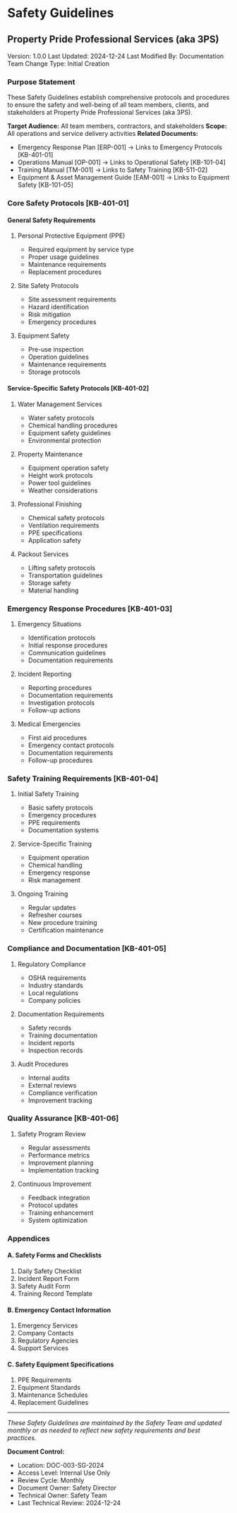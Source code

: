 # Safety Guidelines
## Property Pride Professional Services (aka 3PS)
Version: 1.0.0
Last Updated: 2024-12-24
Last Modified By: Documentation Team
Change Type: Initial Creation

### Purpose Statement
These Safety Guidelines establish comprehensive protocols and procedures to ensure the safety and well-being of all team members, clients, and stakeholders at Property Pride Professional Services (aka 3PS).

**Target Audience:** All team members, contractors, and stakeholders
**Scope:** All operations and service delivery activities
**Related Documents:** 
- Emergency Response Plan [ERP-001] → Links to Emergency Protocols [KB-401-01]
- Operations Manual [OP-001] → Links to Operational Safety [KB-101-04]
- Training Manual [TM-001] → Links to Safety Training [KB-511-02]
- Equipment & Asset Management Guide [EAM-001] → Links to Equipment Safety [KB-101-05]

### Core Safety Protocols [KB-401-01]

#### General Safety Requirements
1. Personal Protective Equipment (PPE)
   - Required equipment by service type
   - Proper usage guidelines
   - Maintenance requirements
   - Replacement procedures

2. Site Safety Protocols
   - Site assessment requirements
   - Hazard identification
   - Risk mitigation
   - Emergency procedures

3. Equipment Safety
   - Pre-use inspection
   - Operation guidelines
   - Maintenance requirements
   - Storage protocols

#### Service-Specific Safety Protocols [KB-401-02]

1. Water Management Services
   - Water safety protocols
   - Chemical handling procedures
   - Equipment safety guidelines
   - Environmental protection

2. Property Maintenance
   - Equipment operation safety
   - Height work protocols
   - Power tool guidelines
   - Weather considerations

3. Professional Finishing
   - Chemical safety protocols
   - Ventilation requirements
   - PPE specifications
   - Application safety

4. Packout Services
   - Lifting safety protocols
   - Transportation guidelines
   - Storage safety
   - Material handling

### Emergency Response Procedures [KB-401-03]

1. Emergency Situations
   - Identification protocols
   - Initial response procedures
   - Communication guidelines
   - Documentation requirements

2. Incident Reporting
   - Reporting procedures
   - Documentation requirements
   - Investigation protocols
   - Follow-up actions

3. Medical Emergencies
   - First aid procedures
   - Emergency contact protocols
   - Documentation requirements
   - Follow-up procedures

### Safety Training Requirements [KB-401-04]

1. Initial Safety Training
   - Basic safety protocols
   - Emergency procedures
   - PPE requirements
   - Documentation systems

2. Service-Specific Training
   - Equipment operation
   - Chemical handling
   - Emergency response
   - Risk management

3. Ongoing Training
   - Regular updates
   - Refresher courses
   - New procedure training
   - Certification maintenance

### Compliance and Documentation [KB-401-05]

1. Regulatory Compliance
   - OSHA requirements
   - Industry standards
   - Local regulations
   - Company policies

2. Documentation Requirements
   - Safety records
   - Training documentation
   - Incident reports
   - Inspection records

3. Audit Procedures
   - Internal audits
   - External reviews
   - Compliance verification
   - Improvement tracking

### Quality Assurance [KB-401-06]

1. Safety Program Review
   - Regular assessments
   - Performance metrics
   - Improvement planning
   - Implementation tracking

2. Continuous Improvement
   - Feedback integration
   - Protocol updates
   - Training enhancement
   - System optimization

### Appendices

#### A. Safety Forms and Checklists
1. Daily Safety Checklist
2. Incident Report Form
3. Safety Audit Form
4. Training Record Template

#### B. Emergency Contact Information
1. Emergency Services
2. Company Contacts
3. Regulatory Agencies
4. Support Services

#### C. Safety Equipment Specifications
1. PPE Requirements
2. Equipment Standards
3. Maintenance Schedules
4. Replacement Guidelines

---

*These Safety Guidelines are maintained by the Safety Team and updated monthly or as needed to reflect new safety requirements and best practices.*

**Document Control:**
- Location: DOC-003-SG-2024
- Access Level: Internal Use Only
- Review Cycle: Monthly
- Document Owner: Safety Director
- Technical Owner: Safety Team
- Last Technical Review: 2024-12-24
